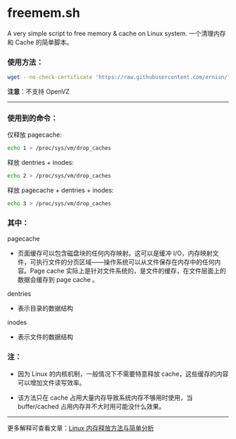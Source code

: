 # freemem.sh
A very simple script  to free memory &amp; cache on Linux system. 一个清理内存和 Cache 的简单脚本。

### 使用方法：

```bash
wget --no-check-certificate 'https://raw.githubusercontent.com/ernisn/freemem.sh/master/freemem.sh' && chmod +x freemem.sh && bash freemem.sh
```

**注意**：不支持 OpenVZ

---

### 使用到的命令：

仅释放 pagecache:

   ```bash
   echo 1 > /proc/sys/vm/drop_caches
   ```

释放 dentries + inodes:

   ```bash
   echo 2 > /proc/sys/vm/drop_caches
   ```

释放 pagecache + dentries + inodes:

   ```bash
   echo 3 > /proc/sys/vm/drop_caches
   ```

### 其中：

pagecache

- 页面缓存可以包含磁盘块的任何内存映射。这可以是缓冲 I/O，内存映射文件，可执行文件的分页区域——操作系统可以从文件保存在内存中的任何内容。Page cache 实际上是针对文件系统的，是文件的缓存，在文件层面上的数据会缓存到 page cache 。

dentries

- 表示目录的数据结构

inodes

- 表示文件的数据结构
   
### 注：

- 因为 Linux 的内核机制，一般情况下不需要特意释放 cache，这些缓存的内容可以增加文件读写效率。

- 该方法只在 cache 占用大量内存导致系统内存不够用时使用，当 buffer/cached 占用内存并不大时用可能没什么效果。

---

更多解释可查看文章：[Linux 内存释放方法与简单分析](http://404guy.com/blog/20181107/linux-free-memory/)
